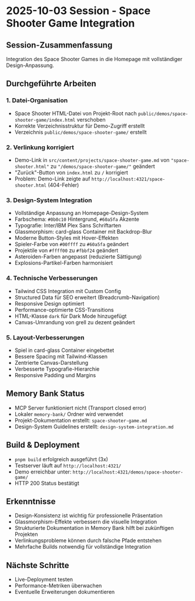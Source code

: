 # 2025-10-03 Session - Space Shooter Game Integration

## Session-Zusammenfassung
Integration des Space Shooter Games in die Homepage mit vollständiger Design-Anpassung.

## Durchgeführte Arbeiten

### 1. Datei-Organisation
- Space Shooter HTML-Datei von Projekt-Root nach `public/demos/space-shooter-game/index.html` verschoben
- Korrekte Verzeichnisstruktur für Demo-Zugriff erstellt
- Verzeichnis `public/demos/space-shooter-game/` erstellt

### 2. Verlinkung korrigiert
- Demo-Link in `src/content/projects/space-shooter-game.md` von `"space-shooter.html"` zu `"/demos/space-shooter-game/"` geändert
- "Zurück"-Button von `index.html` zu `/` korrigiert
- Problem: Demo-Link zeigte auf `http://localhost:4321/space-shooter.html` (404-Fehler)

### 3. Design-System Integration
- Vollständige Anpassung an Homepage-Design-System
- Farbschema: `#0b0c10` Hintergrund, `#60a5fa` Akzente
- Typografie: Inter/IBM Plex Sans Schriftarten
- Glassmorphism: card-glass Container mit Backdrop-Blur
- Moderne Button-Styles mit Hover-Effekten
- Spieler-Farbe von `#00ffff` zu `#60a5fa` geändert
- Projektile von `#ffff00` zu `#fbbf24` geändert
- Asteroiden-Farben angepasst (reduzierte Sättigung)
- Explosions-Partikel-Farben harmonisiert

### 4. Technische Verbesserungen
- Tailwind CSS Integration mit Custom Config
- Structured Data für SEO erweitert (Breadcrumb-Navigation)
- Responsive Design optimiert
- Performance-optimierte CSS-Transitions
- HTML-Klasse `dark` für Dark Mode hinzugefügt
- Canvas-Umrandung von grell zu dezent geändert

### 5. Layout-Verbesserungen
- Spiel in card-glass Container eingebettet
- Bessere Spacing mit Tailwind-Klassen
- Zentrierte Canvas-Darstellung
- Verbesserte Typografie-Hierarchie
- Responsive Padding und Margins

## Memory Bank Status
- MCP Server funktioniert nicht (Transport closed error)
- Lokaler `memory-bank/` Ordner wird verwendet
- Projekt-Dokumentation erstellt: `space-shooter-game.md`
- Design-System Guidelines erstellt: `design-system-integration.md`

## Build & Deployment
- `pnpm build` erfolgreich ausgeführt (3x)
- Testserver läuft auf `http://localhost:4321/`
- Demo erreichbar unter: `http://localhost:4321/demos/space-shooter-game/`
- HTTP 200 Status bestätigt

## Erkenntnisse
- Design-Konsistenz ist wichtig für professionelle Präsentation
- Glassmorphism-Effekte verbessern die visuelle Integration
- Strukturierte Dokumentation in Memory Bank hilft bei zukünftigen Projekten
- Verlinkungsprobleme können durch falsche Pfade entstehen
- Mehrfache Builds notwendig für vollständige Integration

## Nächste Schritte
- Live-Deployment testen
- Performance-Metriken überwachen
- Eventuelle Erweiterungen dokumentieren